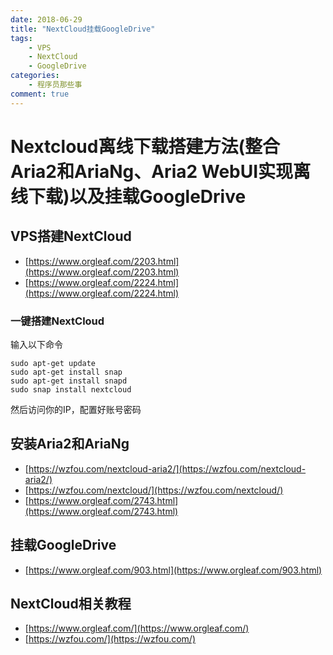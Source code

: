 ```yaml
---
date: 2018-06-29
title: "NextCloud挂载GoogleDrive"
tags:
    - VPS
    - NextCloud
    - GoogleDrive
categories:
    - 程序员那些事
comment: true
---
```


# Nextcloud离线下载搭建方法(整合Aria2和AriaNg、Aria2 WebUI实现离线下载)以及挂载GoogleDrive		

## VPS搭建NextCloud
* [https://www.orgleaf.com/2203.html](https://www.orgleaf.com/2203.html)
* [https://www.orgleaf.com/2224.html](https://www.orgleaf.com/2224.html)

### 一键搭建NextCloud	
输入以下命令
		
	
	sudo apt-get update
	sudo apt-get install snap
	sudo apt-get install snapd
	sudo snap install nextcloud 
	
然后访问你的IP，配置好账号密码

## 安装Aria2和AriaNg	
* [https://wzfou.com/nextcloud-aria2/](https://wzfou.com/nextcloud-aria2/)
* [https://wzfou.com/nextcloud/](https://wzfou.com/nextcloud/)		
* [https://www.orgleaf.com/2743.html](https://www.orgleaf.com/2743.html)

## 挂载GoogleDrive		

* [https://www.orgleaf.com/903.html](https://www.orgleaf.com/903.html)

## NextCloud相关教程		
* [https://www.orgleaf.com/](https://www.orgleaf.com/)
* [https://wzfou.com/](https://wzfou.com/)